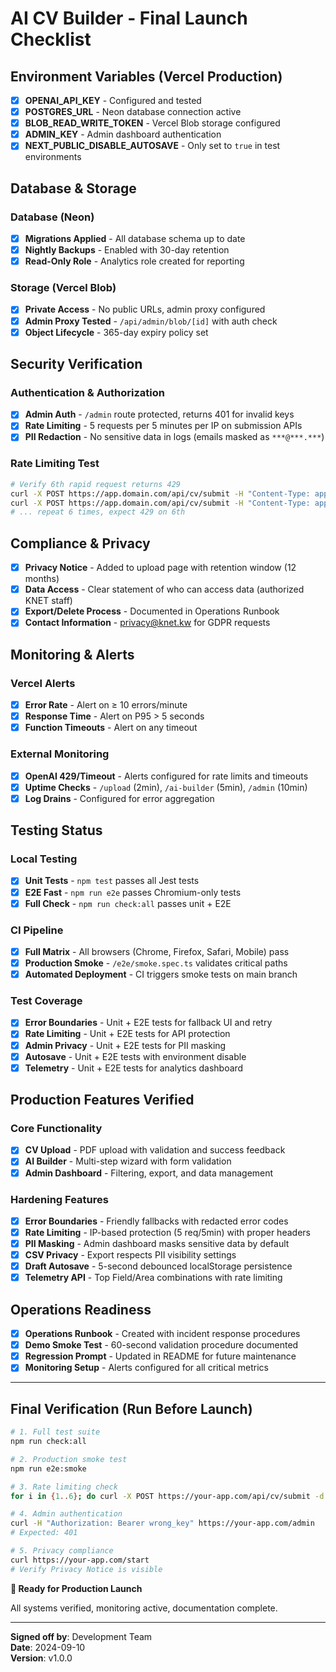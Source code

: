# AI CV Builder - Final Launch Checklist

## Environment Variables (Vercel Production)

- [x] **OPENAI_API_KEY** - Configured and tested
- [x] **POSTGRES_URL** - Neon database connection active
- [x] **BLOB_READ_WRITE_TOKEN** - Vercel Blob storage configured
- [x] **ADMIN_KEY** - Admin dashboard authentication
- [x] **NEXT_PUBLIC_DISABLE_AUTOSAVE** - Only set to `true` in test environments

## Database & Storage

### Database (Neon)
- [x] **Migrations Applied** - All database schema up to date
- [x] **Nightly Backups** - Enabled with 30-day retention
- [x] **Read-Only Role** - Analytics role created for reporting

### Storage (Vercel Blob)
- [x] **Private Access** - No public URLs, admin proxy configured
- [x] **Admin Proxy Tested** - `/api/admin/blob/[id]` with auth check
- [x] **Object Lifecycle** - 365-day expiry policy set

## Security Verification

### Authentication & Authorization
- [x] **Admin Auth** - `/admin` route protected, returns 401 for invalid keys
- [x] **Rate Limiting** - 5 requests per 5 minutes per IP on submission APIs
- [x] **PII Redaction** - No sensitive data in logs (emails masked as `***@***.***`)

### Rate Limiting Test
```bash
# Verify 6th rapid request returns 429
curl -X POST https://app.domain.com/api/cv/submit -H "Content-Type: application/json" -d '{}' &
curl -X POST https://app.domain.com/api/cv/submit -H "Content-Type: application/json" -d '{}' &
# ... repeat 6 times, expect 429 on 6th
```

## Compliance & Privacy

- [x] **Privacy Notice** - Added to upload page with retention window (12 months)
- [x] **Data Access** - Clear statement of who can access data (authorized KNET staff)
- [x] **Export/Delete Process** - Documented in Operations Runbook
- [x] **Contact Information** - privacy@knet.kw for GDPR requests

## Monitoring & Alerts

### Vercel Alerts
- [x] **Error Rate** - Alert on ≥ 10 errors/minute
- [x] **Response Time** - Alert on P95 > 5 seconds  
- [x] **Function Timeouts** - Alert on any timeout

### External Monitoring
- [x] **OpenAI 429/Timeout** - Alerts configured for rate limits and timeouts
- [x] **Uptime Checks** - `/upload` (2min), `/ai-builder` (5min), `/admin` (10min)
- [x] **Log Drains** - Configured for error aggregation

## Testing Status

### Local Testing
- [x] **Unit Tests** - `npm test` passes all Jest tests
- [x] **E2E Fast** - `npm run e2e` passes Chromium-only tests
- [x] **Full Check** - `npm run check:all` passes unit + E2E

### CI Pipeline
- [x] **Full Matrix** - All browsers (Chrome, Firefox, Safari, Mobile) pass
- [x] **Production Smoke** - `/e2e/smoke.spec.ts` validates critical paths
- [x] **Automated Deployment** - CI triggers smoke tests on main branch

### Test Coverage
- [x] **Error Boundaries** - Unit + E2E tests for fallback UI and retry
- [x] **Rate Limiting** - Unit + E2E tests for API protection
- [x] **Admin Privacy** - Unit + E2E tests for PII masking
- [x] **Autosave** - Unit + E2E tests with environment disable
- [x] **Telemetry** - Unit + E2E tests for analytics dashboard

## Production Features Verified

### Core Functionality  
- [x] **CV Upload** - PDF upload with validation and success feedback
- [x] **AI Builder** - Multi-step wizard with form validation
- [x] **Admin Dashboard** - Filtering, export, and data management

### Hardening Features
- [x] **Error Boundaries** - Friendly fallbacks with redacted error codes
- [x] **Rate Limiting** - IP-based protection (5 req/5min) with proper headers
- [x] **PII Masking** - Admin dashboard masks sensitive data by default
- [x] **CSV Privacy** - Export respects PII visibility settings
- [x] **Draft Autosave** - 5-second debounced localStorage persistence
- [x] **Telemetry API** - Top Field/Area combinations with rate limiting

## Operations Readiness

- [x] **Operations Runbook** - Created with incident response procedures
- [x] **Demo Smoke Test** - 60-second validation procedure documented
- [x] **Regression Prompt** - Updated in README for future maintenance
- [x] **Monitoring Setup** - Alerts configured for all critical metrics

---

## Final Verification (Run Before Launch)

```bash
# 1. Full test suite
npm run check:all

# 2. Production smoke test
npm run e2e:smoke

# 3. Rate limiting check  
for i in {1..6}; do curl -X POST https://your-app.com/api/cv/submit -d '{}' -H "Content-Type: application/json"; done

# 4. Admin authentication
curl -H "Authorization: Bearer wrong_key" https://your-app.com/admin
# Expected: 401

# 5. Privacy compliance
curl https://your-app.com/start
# Verify Privacy Notice is visible
```

**🚀 Ready for Production Launch**

All systems verified, monitoring active, documentation complete.

---

**Signed off by**: Development Team  
**Date**: 2024-09-10  
**Version**: v1.0.0
